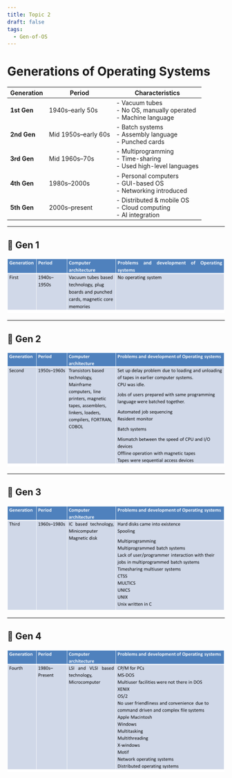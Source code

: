 ```yaml
---
title: Topic 2
draft: false
tags:
  - Gen-of-OS
---
```


# Generations of Operating Systems


| **Generation** | **Period**          | **Characteristics**                                                 |
| -------------- | ------------------- | ------------------------------------------------------------------- |
| **1st Gen**    | 1940s–early 50s     | - Vacuum tubes<br>- No OS, manually operated<br>- Machine language  |
| **2nd Gen**    | Mid 1950s–early 60s | - Batch systems<br>- Assembly language<br>- Punched cards           |
| **3rd Gen**    | Mid 1960s–70s       | - Multiprogramming<br>- Time-sharing<br>- Used high-level languages |
| **4th Gen**    | 1980s–2000s         | - Personal computers<br>- GUI-based OS<br>- Networking introduced   |
| **5th Gen**    | 2000s–present       | - Distributed & mobile OS<br>- Cloud computing<br>- AI integration  |

---

## 🔹 Gen 1
![Gen 1](image.png)

---
## 🔹 Gen 2
![alt text](image-1.png)

---
## 🔹 Gen 3
![alt text](image-2.png)

---
## 🔹 Gen 4
![alt text](image-3.png)
